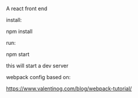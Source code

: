 A react front endinstall:npm installrun:npm startthis will start a dev serverwebpack config based on:https://www.valentinog.com/blog/webpack-tutorial/
